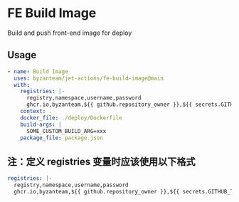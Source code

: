 # FE Build Image
Build and push front-end image for deploy

## Usage

```yaml
- name: Build Image
  uses: byzanteam/jet-actions/fe-build-image@main
  with:
    registries: |-
      registry,namespace,username,password
      ghcr.io,byzanteam,${{ github.repository_owner }},${{ secrets.GITHUB_TOKEN }}
    context: .
    docker_file: ./deploy/Dockerfile
    build-args: |
      SOME_CUSTOM_BUILD_ARG=xxx
    package_file: package.json
```
## 注：定义 registries 变量时应该使用以下格式
```yaml
registries: |-
  registry,namespace,username,password
  ghcr.io,byzanteam,${{ github.repository_owner }},${{ secrets.GITHUB_TOKEN }}
```
